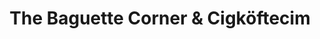 ---
title: "The Baguette Corner & Cigköftecim"
url: /dillenburg/the-baguette-corner-und-cigkoeftecim/
---